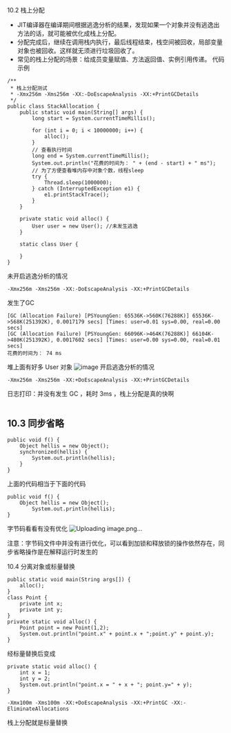 10.2 栈上分配

* JIT编译器在编译期间根据逃逸分析的结果，发现如果一个对象并没有逃逸出方法的话，就可能被优化成栈上分配。
* 分配完成后，继续在调用栈内执行，最后线程结束，栈空间被回收，局部变量对象也被回收。这样就无须进行垃圾回收了。
* 常见的栈上分配的场景：给成员变量赋值、方法返回值、实例引用传递。
代码示例
~~~
/**
 * 栈上分配测试
 * -Xmx256m -Xms256m -XX:-DoEscapeAnalysis -XX:+PrintGCDetails
 */
public class StackAllocation {
    public static void main(String[] args) {
        long start = System.currentTimeMillis();

        for (int i = 0; i < 10000000; i++) {
            alloc();
        }
        // 查看执行时间
        long end = System.currentTimeMillis();
        System.out.println("花费的时间为： " + (end - start) + " ms");
        // 为了方便查看堆内存中对象个数，线程sleep
        try {
            Thread.sleep(1000000);
        } catch (InterruptedException e1) {
            e1.printStackTrace();
        }
    }

    private static void alloc() {
        User user = new User(); //未发生逃逸
    }

    static class User {

    }
}
~~~
未开启逃逸分析的情况
~~~
-Xmx256m -Xms256m -XX:-DoEscapeAnalysis -XX:+PrintGCDetails
~~~
发生了GC
~~~
[GC (Allocation Failure) [PSYoungGen: 65536K->560K(76288K)] 65536K->568K(251392K), 0.0017179 secs] [Times: user=0.01 sys=0.00, real=0.00 secs] 
[GC (Allocation Failure) [PSYoungGen: 66096K->464K(76288K)] 66104K->480K(251392K), 0.0017602 secs] [Times: user=0.00 sys=0.00, real=0.01 secs] 
花费的时间为： 74 ms
~~~
堆上面有好多 User 对象
![image](https://user-images.githubusercontent.com/59955759/122346640-c4866080-cf7b-11eb-8719-fdf833f1db85.png)
开启逃逸分析的情况
~~~
-Xmx256m -Xms256m -XX:+DoEscapeAnalysis -XX:+PrintGCDetails
~~~
日志打印：并没有发生 GC ，耗时 3ms ，栈上分配是真的快啊
~~~

~~~


## 10.3 同步省略
~~~
public void f() {
    Object hellis = new Object();
    synchronized(hellis) {
        System.out.println(hellis);
    }
}
~~~
上面的代码相当于下面的代码
~~~
public void f() {
  	Object hellis = new Object();
		System.out.println(hellis);
}
~~~
字节码看看有没有优化
![Uploading image.png…]()

注意：字节码文件中并没有进行优化，可以看到加锁和释放锁的操作依然存在，同步省略操作是在解释运行时发生的

10.4 分离对象或标量替换
~~~
public static void main(String args[]) {
    alloc();
}
class Point {
    private int x;
    private int y;
}
private static void alloc() {
    Point point = new Point(1,2);
    System.out.println("point.x" + point.x + ";point.y" + point.y);
}

~~~

经标量替换后变成
~~~
private static void alloc() {
    int x = 1;
    int y = 2;
    System.out.println("point.x = " + x + "; point.y=" + y);
}

~~~
~~~
-Xmx100m -Xms100m -XX:+DoEscapeAnalysis -XX:+PrintGC -XX:-EliminateAllocations
~~~















栈上分配就是标量替换
